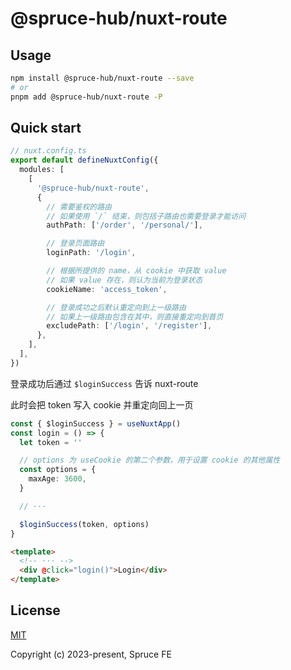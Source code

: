 # @spruce-hub/nuxt-route

## Usage

```bash
npm install @spruce-hub/nuxt-route --save
# or
pnpm add @spruce-hub/nuxt-route -P
```

## Quick start

```ts
// nuxt.config.ts
export default defineNuxtConfig({
  modules: [
    [
      '@spruce-hub/nuxt-route',
      {
        // 需要鉴权的路由
        // 如果使用 `/` 结束，则包括子路由也需要登录才能访问
        authPath: ['/order', '/personal/'],

        // 登录页面路由
        loginPath: '/login',

        // 根据所提供的 name，从 cookie 中获取 value
        // 如果 value 存在，则认为当前为登录状态
        cookieName: 'access_token',

        // 登录成功之后默认重定向到上一级路由
        // 如果上一级路由包含在其中，则直接重定向到首页
        excludePath: ['/login', '/register'],
      },
    ],
  ],
})
```

登录成功后通过 `$loginSuccess` 告诉 nuxt-route

此时会把 token 写入 cookie 并重定向回上一页

```ts
const { $loginSuccess } = useNuxtApp()
const login = () => {
  let token = ''

  // options 为 useCookie 的第二个参数，用于设置 cookie 的其他属性
  const options = {
    maxAge: 3600,
  }

  // ···

  $loginSuccess(token, options)
}
```

```html
<template>
  <!-- ··· -->
  <div @click="login()">Login</div>
</template>
```

## License

[MIT](https://opensource.org/licenses/MIT)

Copyright (c) 2023-present, Spruce FE
